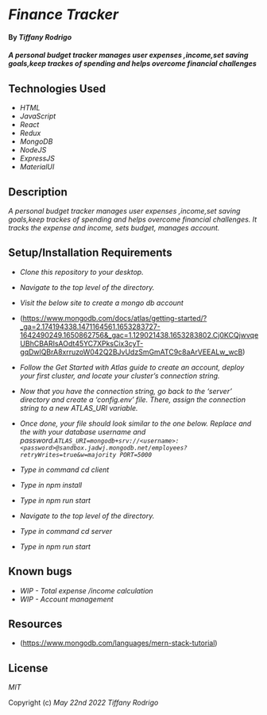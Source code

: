 # _Finance Tracker_

#### By _**Tiffany Rodrigo**_

#### _A  personal budget tracker manages user expenses ,income,set saving goals,keep trackes of spending and helps overcome financial challenges_

## Technologies Used

* _HTML_
* _JavaScript_
* _React_
* _Redux_
* _MongoDB_
* _NodeJS_
* _ExpressJS_
* _MaterialUI_



## Description

_A  personal budget tracker manages user expenses ,income,set saving goals,keep trackes of spending and helps overcome financial challenges. It tracks the expense and income, sets budget, manages account._

## Setup/Installation Requirements


* _Clone this repository to your desktop._
* _Navigate to the top level of the directory._
* _Visit the below site to create a mongo db account_
* (https://www.mongodb.com/docs/atlas/getting-started/?_ga=2.174194338.1471164561.1653283727-1642490249.1650862756&_gac=1.129021438.1653283802.Cj0KCQjwvqeUBhCBARIsAOdt45YC7XPksCix3cyT-gqDwlQBrA8xrruzoW042Q2BJvUdzSmGmATC9c8aArVEEALw_wcB)

* _Follow the Get Started with Atlas guide to create an account, deploy your first cluster, and locate your cluster’s connection string._
* _Now that you have the connection string, go back to the ‘server’ directory and create a ‘config.env’ file. There, assign the connection string to a new ATLAS_URI variable._
* _Once done, your file should look similar to the one below. Replace <username> and the <password> with your database username and password.`ATLAS_URI=mongodb+srv://<username>:<password>@sandbox.jadwj.mongodb.net/employees?retryWrites=true&w=majority
PORT=5000`_



* _Type in command cd client_
* _Type in npm install_
* _Type in npm run start_
* _Navigate to the top level of the directory._
* _Type in command cd server_

* _Type in npm run start_


## Known bugs
* _WIP - Total expense /income calculation_ 
* _WIP - Account management_


## Resources
* (https://www.mongodb.com/languages/mern-stack-tutorial)


## License

_MIT_

Copyright (c) _May 22nd 2022_ _Tiffany Rodrigo_


